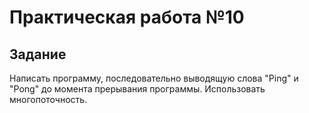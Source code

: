 # Практическая работа №10
## Задание
Написать программу, последовательно выводящую слова "Ping" и "Pong" до момента прерывания программы.
Использовать многопоточность.